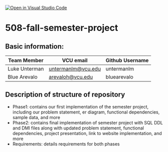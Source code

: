 [![Open in Visual Studio Code](https://classroom.github.com/assets/open-in-vscode-c66648af7eb3fe8bc4f294546bfd86ef473780cde1dea487d3c4ff354943c9ae.svg)](https://classroom.github.com/online_ide?assignment_repo_id=8526636&assignment_repo_type=AssignmentRepo)
# 508-fall-semester-project

## Basic information:

| Team Member | VCU email          | Github Username |
| ----------- | ------------------ | --------------- |
| Luke Unterman        | untermanlm@vcu.edu | untermanlm      |
| Blue Arevalo        | arevaloh@vcu.edu   | bluearevalo     |

## Description of structure of repository

* Phase1: contains our first implementation of the semester project, including our problem statement, er diagram, functional dependencies, sample data, and more
* Phase2: contains final implementation of semester project with SQL DDL and DMl files along with updated problem statement, functional dependencies, project presentation, link to website implementation, and more
* Requirements: details requirements for both phases

